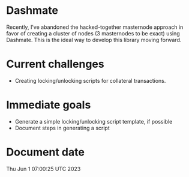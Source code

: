 # Dashmate
Recently, I've abandoned the hacked-together masternode approach in favor of creating a cluster of nodes (3 masternodes to be exact) using Dashmate. This is the ideal way to develop this library moving forward.

# Current challenges
- Creating locking/unlocking scripts for collateral transactions.

# Immediate goals
- Generate a simple locking/unlocking script template, if possible
- Document steps in generating a script

# Document date
Thu Jun  1 07:00:25 UTC 2023
